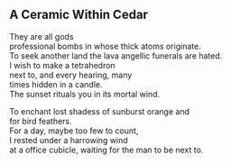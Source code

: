A Ceramic Within Cedar
----------------------
They are all gods  
professional bombs in whose thick atoms originate.  
To seek another land the lava angellic funerals are hated.  
I wish to make a tetrahedron  
next to, and every hearing, many  
times hidden in a candle.  
The sunset rituals you in its mortal wind.  
  
To enchant lost shadess of sunburst orange and  
for bird feathers.  
For a day, maybe too few to count,  
I rested under a harrowing wind  
at a office cubicle, waiting for the man to be next to.  
